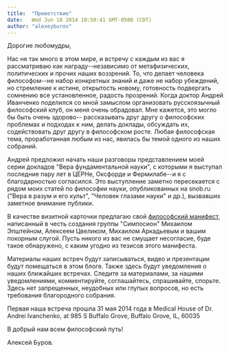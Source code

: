 ```yaml
---
title:  "Приветствие"
date:   Wed Jun 18 2014 10:50:41 GMT-0500 (CDT)
author: "alexeyburov"
---
```


Дорогие любомудры,

Нас не так много в этом мире, и встречу с каждым из вас я рассматриваю как награду--независимо от метафизических, политических и прочих наших воззрений. То, что делает человека философом--не набор конкретных знаний и даже не набор убеждений, но стремление к истине, открытость новому, готовность подвергать сомнению все установленное, радость прозрений. Когда доктор Андрей Иванченко поделился со мной замыслом организовать русскоязычный философский клуб, он меня очень обрадовал. Мне кажется, это могло бы быть очень здорово-- рассказывать друг другу о философских проблемах и подходах к ним, делать доклады, обсуждать их, содействовать друг другу в философском росте. Любая философская тема, проработанная любым из нас, явилась бы темой одного из наших собраний.

Андрей предложил начать наши разговоры представлением моей серии докладов "Вера фундаментальной науки", с которыми я выступал последние пару лет в ЦЕРНе, Оксфорде и Фермилабе--и я с благодарностью согласился. Это выступление заметно пересекается с рядом моих статей по философии науки, опубликованных на snob.ru ("Вера в разум и его культ", "Человек глазами науки" и др.), вызвавших заметное внимание публики.

В качестве визитной карточки предлагаю свой <a href="http://www.novayagazeta.ru/comments/61797.html">философский манифест</a>, написанный в честь создания группы "Симпосион" Михаилом Эпштейном, Алексеем Цвеликом, Михаилом Аркадьевым и вашим покорным слугой. Пусть никого из вас не смущает несогласие, буде такое обнаружено, с каким угодно из тезисов этого манифеста.

Материалы наших встреч будут записываться, видео и презентации будут помещаться в этом блоге. Также здесь будут уведомления о наших ближайших встречах. Следите за материалами, за нашими уведомлениями, комментируйте, соглашайтесь, спрашивайте, спорьте. Здесь нет запрещенных, неудобных или глупых вопросов, но есть требования благородного собрания.

Первая наша встреча прошла 31 мая 2014 года в Medical House of Dr. Andrei Ivanchenko, at 985 S Buffalo Grove, Buffalo Grove, IL, 60035

В добрый нам всем философский путь!

Алексей Буров.

&nbsp;